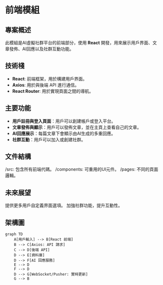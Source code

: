 # 前端模組

## 專案概述
此模組是AI虛擬社群平台的前端部分，使用 **React** 開發，用來展示用戶界面、文章發佈、AI回應以及社群互動功能。

## 技術棧
- **React**: 前端框架，用於構建用戶界面。
- **Axios**: 用於與後端 API 進行通信。
- **React Router**: 用於實現頁面之間的導航。

## 主要功能
- **用戶註冊與登入頁面**：用戶可以創建帳戶或登入平台。
- **文章發佈與顯示**：用戶可以發佈文章，並在主頁上查看自己的文章。
- **AI回應展示**：每篇文章下會顯示由AI生成的多重回應。
- **社群互動**：用戶可以加入或創建社群。

## 文件結構
/src: 包含所有前端代碼。
/components: 可重用的UI元件。
/pages: 不同的頁面邏輯。

## 未來展望
提供更多用戶自定義界面選項。
加強社群功能，提升互動性。

## 架構圖

```mermaid
graph TD
    A[用戶輸入] --> B[React 前端]
    B --> C[Axios: API 請求]
    C --> D[後端 API]
    D --> E[資料庫]
    D --> F[AI 回應服務]
    E --> D
    F --> D
    D --> G[WebSocket/Pusher: 實時更新]
    G --> B

